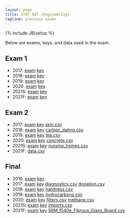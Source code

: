 ```yaml
---
layout: page
title: STAT 587 (Engineering)
tagline: previous exams
---
```

{% include JB/setup %}

Below are exams, keys, and data used in the exam.

## Exam 1

- 2017: [exam](exam1/STAT401Eng_exam1_Spring2017.pdf)  [key](exam1/STAT401Eng_exam1_Spring2017_key.pdf)
- 2018: [exam](exam1/STAT401Eng_exam1_Spring2018.pdf) [key](exam1/STAT401Eng_exam1_Spring2018_key.pdf)
- 2019: [exam](exam1/STAT587Eng_exam1_Spring2019.pdf) [key](exam1/STAT587Eng_exam1_Spring2019_key.pdf)
- 2020: [exam](exam1/STAT587Eng_exam1_Fall2020.pdf) [key](exam1/STAT587Eng_exam1_Fall2020_key.pdf)
- 2021S: [exam](exam1/STAT587Eng_exam1_Spring2021.pdf) [key](exam1/STAT587Eng_exam1_Spring2021_key.pdf)
- 2021F: [exam](exam1/STAT587Eng_exam1_Fall2021.pdf) [key](exam1/STAT587Eng_exam1_Fall2021_key.pdf)

## Exam 2

- 2017: [exam](exam2/STAT401Eng_exam2_Spring2017.pdf) [key](exam2/STAT401Eng_exam2_Spring2017_key.pdf) [skin.csv](exam2/skin.csv)
- 2018: [exam](exam2/STAT401Eng_exam2_Spring2018.pdf) [key](exam2/STAT401Eng_exam2_Spring2018_key.pdf) [carbon_dating.csv](exam2/carbon_dating.csv)
- 2019: [exam](exam2/STAT587Eng_exam2_Spring2019.pdf) [key](exam2/STAT587Eng_exam2_Spring2019_key.pdf) [tea.csv](exam2/tea.csv)
- 2020: [exam](exam2/STAT587_exam2_Fall2020.pdf) [key](exam2/STAT587_exam2_Fall2020_key.pdf) [concrete.csv](exam2/concrete.csv)
- 2021S: [exam](exam2/STAT587Eng_exam2_Spring2021.pdf) [key](exam2/STAT587Eng_exam2_Spring2021_key.pdf)  [nursing_homes.csv](exam2/nursing_homes.csv)
- 2021F: [data.csv](exam2/data.csv)

## Final

- 2016: [exam](final/STAT401Eng_final_Spring2016.pdf) 
[key](final/STAT401Eng_final_Spring2016_key.pdf)
- 2017: [exam](final/STAT401Eng_final_Spring2017.pdf)  [key](final/STAT401Eng_final_Spring2017_key.pdf) [diagnostics.csv](final/diagnostics.csv) [donation.csv](final/donation.csv)
- 2018: [exam](final/STAT401Eng_final_Spring2018.pdf) [key](final/STAT401Eng_final_Spring2018_key.pdf) [hardness.csv](final/hardness.csv)
- 2019: [exam](final/STAT587Eng_final_Spring2019.pdf) [key](final/STAT587Eng_final_Spring2019_key.pdf) [hydrocarbons.csv](final/hydrocarbons.csv)
- 2020: [exam](final/STAT587Eng_final_Fall2020.pdf) [key](final/STAT587Eng_final_Fall2020_key.pdf) [filters.csv](final/filters.csv) [methane.csv](final/methane.csv)
- 2021S: [exam](final/STAT587Eng_final_Spring2021.pdf) [key](final/STAT587Eng_final_Spring2021_key.pdf)  [imports.csv](final/imports.csv)
- 2021F: [exam](final/STAT587Eng_final_Fall2021.pdf) [key](final/STAT587Eng_final_Fall2021_key.pdf) [SRM_1540e_Fibrous_Glass_Board.csv](final/SRM_1540e_Fibrous_Glass_Board.csv)


